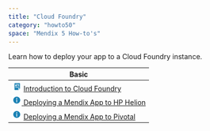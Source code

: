 ```yaml
---
title: "Cloud Foundry"
category: "howto50"
space: "Mendix 5 How-to's"
---
```

Learn how to deploy your app to a Cloud Foundry instance.

<table><thead><tr><th class="highlight-blue confluenceTh" data-highlight-colour="blue">Basic</th></tr></thead><tbody><tr><td class="confluenceTd"><a href="Deploying+a+Mendix+App+to+Cloud+Foundry"><img class="confluence-embedded-image confluence-thumbnail" width="20" src="attachments/8784273/8946538.png" data-image-src="attachments/8784273/8946538.png"></a> <a href="Deploying+a+Mendix+App+to+Cloud+Foundry">Introduction to Cloud Foundry</a></td></tr><tr><td colspan="1" class="confluenceTd"><a href="Deploying+a+Mendix+App+to+HP+Helion"><img class="confluence-embedded-image confluence-thumbnail" width="20" src="attachments/8783270/8946555.png" data-image-src="attachments/8783270/8946555.png"></a><a href="Deploying+a+Mendix+App+to+Pivotal"><span>&nbsp;</span></a><a href="Deploying+a+Mendix+App+to+HP+Helion">Deploying a Mendix App to HP Helion</a></td></tr><tr><td colspan="1" class="confluenceTd"><a href="Deploying+a+Mendix+App+to+Pivotal"><img class="confluence-embedded-image confluence-thumbnail" width="20" src="attachments/8783163/8946558.png" data-image-src="attachments/8783163/8946558.png"></a><span>&nbsp;</span><a href="Deploying+a+Mendix+App+to+Pivotal">Deploying a Mendix App to Pivotal</a></td></tr></tbody></table>